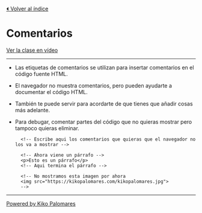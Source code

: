 [⏴ Volver al índice](../../README.md#índice-del-curso)

# Comentarios

[Ver la clase en vídeo](https://kikopalomares.com/clases/como-agregar-comentarios-en-html)

_____

- Las etiquetas de comentarios se utilizan para insertar comentarios en el código fuente HTML.
- El navegador no muestra comentarios, pero pueden ayudarte a documentar el código HTML.
- También te puede servir para acordarte de que tienes que añadir cosas más adelante.
- Para debugar, comentar partes del código que no quieras mostrar pero tampoco quieras eliminar.

        <!-- Escribe aqui los comentarios que quieras que el navegador no los va a mostrar -->

        <!-- Ahora viene un párrafo -->
        <p>Esto es un párrafo</p>
        <!-- Aqui termina el párrafo -->

        <!-- No mostramos esta imagen por ahora
        <img src="https://kikopalomares.com/kikopalomares.jpg">
        -->

------------
[Powered by Kiko Palomares](https://kikopalomares.com/)